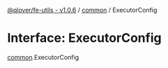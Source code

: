 [@qlover/fe-utils - v1.0.6](../README.md) / [common](../modules/common.md) / ExecutorConfig

# Interface: ExecutorConfig

[common](../modules/common.md).ExecutorConfig
